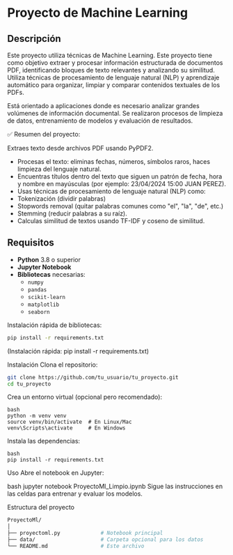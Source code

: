 # Proyecto de Machine Learning

## Descripción
Este proyecto utiliza técnicas de Machine Learning.
Este proyecto tiene como objetivo extraer y procesar información estructurada de documentos PDF, identificando bloques de texto relevantes y analizando su similitud. 
Utiliza técnicas de procesamiento de lenguaje natural (NLP) y aprendizaje automático para organizar, limpiar y comparar contenidos textuales de los PDFs.

Está orientado a aplicaciones donde es necesario analizar grandes volúmenes de información documental. Se realizaron procesos de limpieza de datos, entrenamiento de modelos y evaluación de resultados.

✅ Resumen del proyecto:

Extraes texto desde archivos PDF usando PyPDF2.

- Procesas el texto: eliminas fechas, números, símbolos raros, haces limpieza del lenguaje natural.
- Encuentras títulos dentro del texto que siguen un patrón de fecha, hora y nombre en mayúsculas (por ejemplo: 23/04/2024 15:00 JUAN PEREZ).
- Usas técnicas de procesamiento de lenguaje natural (NLP) como:
- Tokenización (dividir palabras)
- Stopwords removal (quitar palabras comunes como "el", "la", "de", etc.)
- Stemming (reducir palabras a su raíz).
- Calculas similitud de textos usando TF-IDF y coseno de similitud.

## Requisitos
- **Python** 3.8 o superior
- **Jupyter Notebook**
- **Bibliotecas** necesarias:
  - `numpy`
  - `pandas`
  - `scikit-learn`
  - `matplotlib`
  - `seaborn`

Instalación rápida de bibliotecas:
```bash
pip install -r requirements.txt
```

(Instalación rápida: pip install -r requirements.txt)

Instalación
Clona el repositorio:

```bash
git clone https://github.com/tu_usuario/tu_proyecto.git
cd tu_proyecto
```
Crea un entorno virtual (opcional pero recomendado):

```
bash
python -m venv venv
source venv/bin/activate  # En Linux/Mac
venv\Scripts\activate     # En Windows
```
Instala las dependencias:
```
bash
pip install -r requirements.txt
```
Uso
Abre el notebook en Jupyter:

bash
jupyter notebook ProyectoMl_Limpio.ipynb
Sigue las instrucciones en las celdas para entrenar y evaluar los modelos.

Estructura del proyecto
```bash
ProyectoMl/
│
├── proyectoml.py             # Notebook principal
├── data/                     # Carpeta opcional para los datos
└── README.md                 # Este archivo
```
